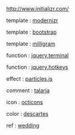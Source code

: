 http://www.initializr.com/

template : [modernizr](https://github.com/modernizr/modernizr)

template : [bootstrap](https://github.com/twbs/bootstrap)

template : [milligram](https://github.com/milligram/milligram)

function : [jquery.terminal](https://github.com/jcubic/jquery.terminal)

function : [jquery.hotkeys](https://github.com/jeresig/jquery.hotkeys)

effect : [particles.js](https://github.com/VincentGarreau/particles.js/)

comment : [talaria](https://github.com/m2w/talaria)

icon : [octicons](https://github.com/github/octicons)

color : [descartes](https://github.com/jonhmchan/descartes)

ref : [wedding](https://github.com/jaipandya/wedding)

